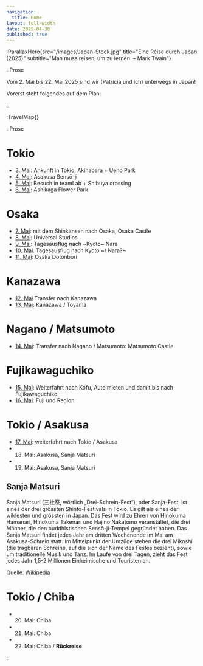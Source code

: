 ```yaml
---
navigation:
  title: Home
layout: full-width
date: 2025-04-30
published: true
---
```


:ParallaxHero{src="/images/Japan-Stock.jpg" title="Eine Reise durch Japan (2025)" subtitle="Man muss reisen, um zu lernen. – Mark Twain"}

::Prose

Vom 2. Mai bis 22. Mai 2025 sind wir (Patricia und ich) unterwegs in Japan!

Vorerst steht folgendes auf dem Plan:

::

:TravelMap{}

::Prose

# Tokio

- [3. Mai](/tokio/mai-03): Ankunft in Tokio; Akihabara + Ueno Park
- [4. Mai](/tokio/mai-04): Asakusa Sensō-ji
- [5. Mai](/tokio/mai-05): Besuch in teamLab + Shibuya crossing
- [6. Mai](/tokio/mai-06): Ashikaga Flower Park

# Osaka

- [7. Mai](/osaka/mai-07): mit dem Shinkansen nach Osaka, Osaka Castle
- [8. Mai](/osaka/mai-08): Universal Studios
- [9. Mai](/osaka/mai-09): Tagesausflug nach ~Kyoto~ Nara 
- [10. Mai](/osaka/mai-10): Tagesausflug nach Kyoto ~/ Nara?~
- [11. Mai](/osaka/mai-11): Osaka Dotonbori

# Kanazawa

- [12. Mai](/kanazawa/mai-12) Transfer nach Kanazawa
- [13. Mai](/kanazawa/mai-13): Kanazawa / Toyama

# Nagano / Matsumoto

- [14. Mai](/matsumoto/mai-14): Transfer nach Nagano / Matsumoto: Matsumoto Castle

# Fujikawaguchiko

- [15. Mai](/fujikawaguchiko/mai-15): Weiterfahrt nach Kofu, Auto mieten und damit bis nach Fujikawaguchiko
- [16. Mai](/fujikawaguchiko/mai-16): Fuji und Region

# Tokio / Asakusa

- [17. Mai](/tokio/mai-17): weiterfahrt nach Tokio / Asakusa
- 18. Mai: Asakusa, Sanja Matsuri
- 19. Mai: Asakusa, Sanja Matsuri

## Sanja Matsuri

Sanja Matsuri (三社祭, wörtlich „Drei-Schrein-Fest“), oder Sanja-Fest,
ist eines der drei grössten Shinto-Festivals in Tokio.
Es gilt als eines der wildesten und grössten in Japan.
Das Fest wird zu Ehren von Hinokuma Hamanari, Hinokuma Takenari und Hajino Nakatomo veranstaltet,
die drei Männer, die den buddhistischen Sensō-ji-Tempel gegründet haben.
Das Sanja Matsuri findet jedes Jahr am dritten Wochenende im Mai am Asakusa-Schrein statt.
Im Mittelpunkt der Umzüge stehen die drei Mikoshi (die tragbaren Schreine, auf die sich der Name des Festes bezieht),
sowie um traditionelle Musik und Tanz. Im Laufe von drei Tagen,
zieht das Fest jedes Jahr 1,5-2 Millionen Einheimische und Touristen an.

Quelle: [Wikipedia](https://en.wikipedia.org/wiki/Sanja_Matsuri)

# Tokio / Chiba

- 20. Mai: Chiba
- 21. Mai: Chiba
- 22. Mai: Chiba / **Rückreise**

::

